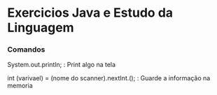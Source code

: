# Exercicios Java e Estudo da Linguagem

### Comandos

System.out.println; : Print algo na tela 


int (varivael) = (nome do scanner).nextInt.(); : Guarde a informação na memoria 
